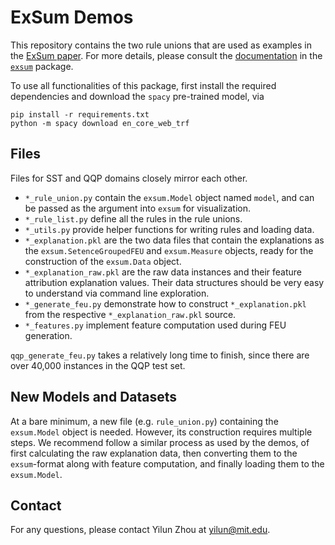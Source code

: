 
# ExSum Demos

This repository contains the two rule unions that are used as examples in the [ExSum paper](https://arxiv.org). For more details, please consult the [documentation](https://yilunzhou.github.io/exsum/documentation.html) in the [`exsum`](https://pypi.org/project/exsum/) package. 

To use all functionalities of this package, first install the required dependencies and download the `spacy` pre-trained model, via
```
pip install -r requirements.txt
python -m spacy download en_core_web_trf
```

## Files
Files for SST and QQP domains closely mirror each other. 

* `*_rule_union.py` contain the `exsum.Model` object named `model`, and can be passed as the argument into `exsum` for visualization. 
* `*_rule_list.py` define all the rules in the rule unions. 
* `*_utils.py` provide helper functions for writing rules and loading data. 
* `*_explanation.pkl` are the two data files that contain the explanations as the `exsum.SetenceGroupedFEU` and `exsum.Measure` objects, ready for the construction of the `exsum.Data` object. 
* `*_explanation_raw.pkl` are the raw data instances and their feature attribution explanation values. Their data structures should be very easy to understand via command line exploration. 
* `*_generate_feu.py` demonstrate how to construct `*_explanation.pkl` from the respective `*_explanation_raw.pkl` source. 
* `*_features.py` implement feature computation used during FEU generation. 

`qqp_generate_feu.py` takes a relatively long time to finish, since there are over 40,000 instances in the QQP test set.

## New Models and Datasets

At a bare minimum, a new file (e.g. `rule_union.py`) containing the `exsum.Model` object is needed. However, its construction requires multiple steps. We recommend follow a similar process as used by the demos, of first calculating the raw explanation data, then converting them to the `exsum`-format along with feature computation, and finally loading them to the `exsum.Model`. 

## Contact

For any questions, please contact Yilun Zhou at yilun@mit.edu. 
